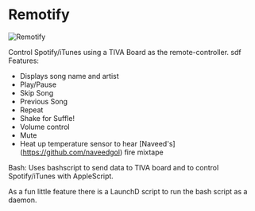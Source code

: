 # Remotify

![Remotify](http://i.imgur.com/vDdeeeA.jpg)

Control Spotify/iTunes using a TIVA Board as the remote-controller.
sdf
Features:
* Displays song name and artist
* Play/Pause
* Skip Song
* Previous Song
* Repeat
* Shake for Suffle!
* Volume control
* Mute
* Heat up temperature sensor to hear [Naveed's] (https://github.com/naveedgol) fire mixtape

Bash:
Uses bashscript to send data to TIVA board and to control Spotify/iTunes with AppleScript.

As a fun little feature there is a LaunchD script to run the bash script as a daemon.
